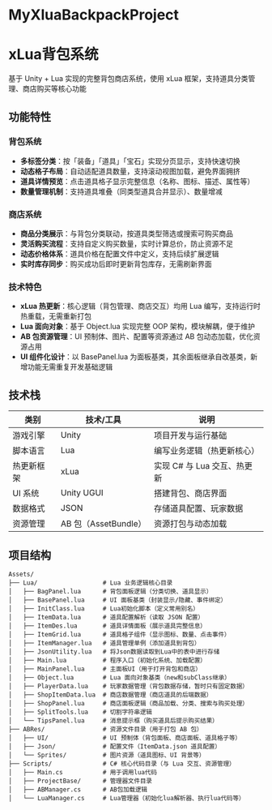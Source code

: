 # MyXluaBackpackProject
# xLua背包系统

基于 Unity + Lua 实现的完整背包商店系统，使用 xLua 框架，支持道具分类管理、商店购买等核心功能

## 功能特性

### 背包系统
- **多标签分类**：按「装备」「道具」「宝石」实现分页显示，支持快速切换
- **动态格子布局**：自动适配道具数量，支持滚动视图加载，避免界面拥挤
- **道具详情预览**：点击道具格子显示完整信息（名称、图标、描述、属性等）
- **数量管理机制**：支持道具堆叠（同类型道具合并显示）、数量增减

### 商店系统
- **商品分类展示**：与背包分类联动，按道具类型筛选或搜索可购买商品
- **灵活购买流程**：支持自定义购买数量，实时计算总价，防止资源不足
- **动态价格体系**：道具价格在配置文件中定义，支持后续扩展逻辑
- **实时库存同步**：购买成功后即时更新背包库存，无需刷新界面

### 技术特色
- **xLua 热更新**：核心逻辑（背包管理、商店交互）均用 Lua 编写，支持运行时热重载，无需重新打包
- **Lua 面向对象**：基于 Object.lua 实现完整 OOP 架构，模块解耦，便于维护
- **AB 包资源管理**：UI 预制体、图片、配置等资源通过 AB 包动态加载，优化资源占用
- **UI 组件化设计**：以 BasePanel.lua 为面板基类，其余面板继承自改基类，新增功能无需重复开发基础逻辑

## 技术栈

| 类别         | 技术/工具                  | 说明                     |
|--------------|---------------------------|--------------------------|
| 游戏引擎     | Unity                     | 项目开发与运行基础       |
| 脚本语言     | Lua                       | 编写业务逻辑（热更新核心）|
| 热更新框架   | xLua                      | 实现 C# 与 Lua 交互、热更新 |
| UI 系统      | Unity UGUI                | 搭建背包、商店界面       |
| 数据格式     | JSON                      | 存储道具配置、玩家数据   |
| 资源管理     | AB 包（AssetBundle）      | 资源打包与动态加载       |

## 项目结构

```text
Assets/
├── Lua/                  # Lua 业务逻辑核心目录
│   ├── BagPanel.lua      # 背包面板逻辑（分类切换、道具显示）
│   ├── BasePanel.lua     # UI 面板基类（封装显示/隐藏、事件绑定）
│   ├── InitClass.lua     # Lua初始化脚本（定义常用别名）
│   ├── ItemData.lua      # 道具配置解析（读取 JSON 配置）
│   ├── ItemDes.lua       # 道具详情面板（展示道具完整信息）
│   ├── ItemGrid.lua      # 道具格子组件（显示图标、数量、点击事件）
│   ├── ItemManager.lua   # 道具管理单例（添加道具到背包）
│   ├── JsonUtility.lua   # 将Json数据读取到Lua中的表中进行存储
│   ├── Main.lua          # 程序入口（初始化系统、加载配置）
│   ├── MainPanel.lua     # 主面板UI（用于打开背包和商店）
│   ├── Object.lua        # Lua 面向对象基类（new和subClass继承）
│   ├── PlayerData.lua    # 玩家数据管理（背包数据存储，暂时只有固定数据）
│   ├── ShopItemData.lua  # 商店数据管理（商店道具的后端数据）
│   ├── ShopPanel.lua     # 商店面板逻辑（商品加载、分类、搜索与购买处理）
│   ├── SplitTools.lua    # 切割字符串逻辑
│   └── TipsPanel.lua     # 消息提示框（购买道具后提示购买结果）
├── ABRes/                # 资源文件目录（用于打包 AB 包）
│   ├── UI/               # UI 预制体（背包面板、商店面板、道具格子等）
│   ├── Json/             # 配置文件（ItemData.json 道具配置）
│   └── Sprites/          # 图片资源（道具图标、UI 背景等）
├── Scripts/              # C# 核心代码目录（与 Lua 交互、资源管理）
│   ├── Main.cs           # 用于调用lua代码
│   ├── ProjectBase/      # 管理器文件目录
│   ├── ABManager.cs      # AB包加载逻辑
│   └── LuaManager.cs     # Lua管理器（初始化lua解析器、执行lua代码等）
